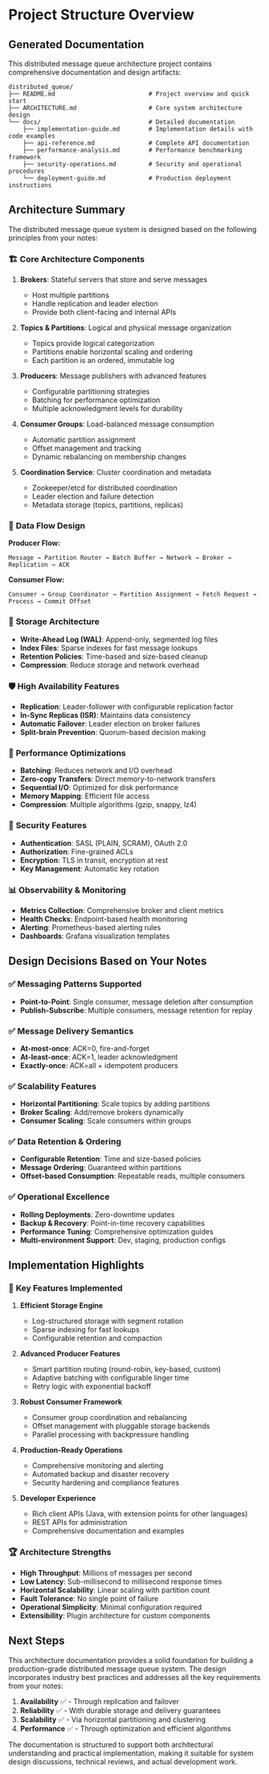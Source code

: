 # Project Structure Overview

## Generated Documentation

This distributed message queue architecture project contains comprehensive documentation and design artifacts:

```
distributed_queue/
├── README.md                          # Project overview and quick start
├── ARCHITECTURE.md                    # Core system architecture design
└── docs/                              # Detailed documentation
    ├── implementation-guide.md        # Implementation details with code examples
    ├── api-reference.md               # Complete API documentation
    ├── performance-analysis.md        # Performance benchmarking framework
    ├── security-operations.md         # Security and operational procedures
    └── deployment-guide.md            # Production deployment instructions
```

## Architecture Summary

The distributed message queue system is designed based on the following principles from your notes:

### 🏗️ **Core Architecture Components**

1. **Brokers**: Stateful servers that store and serve messages
   - Host multiple partitions
   - Handle replication and leader election
   - Provide both client-facing and internal APIs

2. **Topics & Partitions**: Logical and physical message organization
   - Topics provide logical categorization
   - Partitions enable horizontal scaling and ordering
   - Each partition is an ordered, immutable log

3. **Producers**: Message publishers with advanced features
   - Configurable partitioning strategies
   - Batching for performance optimization
   - Multiple acknowledgment levels for durability

4. **Consumer Groups**: Load-balanced message consumption
   - Automatic partition assignment
   - Offset management and tracking
   - Dynamic rebalancing on membership changes

5. **Coordination Service**: Cluster coordination and metadata
   - Zookeeper/etcd for distributed coordination
   - Leader election and failure detection
   - Metadata storage (topics, partitions, replicas)

### 🔄 **Data Flow Design**

**Producer Flow:**
```
Message → Partition Router → Batch Buffer → Network → Broker → Replication → ACK
```

**Consumer Flow:**
```
Consumer → Group Coordinator → Partition Assignment → Fetch Request → Process → Commit Offset
```

### 💾 **Storage Architecture**

- **Write-Ahead Log (WAL)**: Append-only, segmented log files
- **Index Files**: Sparse indexes for fast message lookups
- **Retention Policies**: Time-based and size-based cleanup
- **Compression**: Reduce storage and network overhead

### 🛡️ **High Availability Features**

- **Replication**: Leader-follower with configurable replication factor
- **In-Sync Replicas (ISR)**: Maintains data consistency
- **Automatic Failover**: Leader election on broker failures
- **Split-brain Prevention**: Quorum-based decision making

### 🚀 **Performance Optimizations**

- **Batching**: Reduces network and I/O overhead
- **Zero-copy Transfers**: Direct memory-to-network transfers
- **Sequential I/O**: Optimized for disk performance
- **Memory Mapping**: Efficient file access
- **Compression**: Multiple algorithms (gzip, snappy, lz4)

### 🔐 **Security Features**

- **Authentication**: SASL (PLAIN, SCRAM), OAuth 2.0
- **Authorization**: Fine-grained ACLs
- **Encryption**: TLS in transit, encryption at rest
- **Key Management**: Automatic key rotation

### 📊 **Observability & Monitoring**

- **Metrics Collection**: Comprehensive broker and client metrics
- **Health Checks**: Endpoint-based health monitoring
- **Alerting**: Prometheus-based alerting rules
- **Dashboards**: Grafana visualization templates

## Design Decisions Based on Your Notes

### ✅ **Messaging Patterns Supported**
- **Point-to-Point**: Single consumer, message deletion after consumption
- **Publish-Subscribe**: Multiple consumers, message retention for replay

### ✅ **Message Delivery Semantics**
- **At-most-once**: ACK=0, fire-and-forget
- **At-least-once**: ACK=1, leader acknowledgment
- **Exactly-once**: ACK=all + idempotent producers

### ✅ **Scalability Features**
- **Horizontal Partitioning**: Scale topics by adding partitions
- **Broker Scaling**: Add/remove brokers dynamically
- **Consumer Scaling**: Scale consumers within groups

### ✅ **Data Retention & Ordering**
- **Configurable Retention**: Time and size-based policies
- **Message Ordering**: Guaranteed within partitions
- **Offset-based Consumption**: Repeatable reads, multiple consumers

### ✅ **Operational Excellence**
- **Rolling Deployments**: Zero-downtime updates
- **Backup & Recovery**: Point-in-time recovery capabilities
- **Performance Tuning**: Comprehensive optimization guides
- **Multi-environment Support**: Dev, staging, production configs

## Implementation Highlights

### 🎯 **Key Features Implemented**

1. **Efficient Storage Engine**
   - Log-structured storage with segment rotation
   - Sparse indexing for fast lookups
   - Configurable retention and compaction

2. **Advanced Producer Features**
   - Smart partition routing (round-robin, key-based, custom)
   - Adaptive batching with configurable linger time
   - Retry logic with exponential backoff

3. **Robust Consumer Framework**
   - Consumer group coordination and rebalancing
   - Offset management with pluggable storage backends
   - Parallel processing with backpressure handling

4. **Production-Ready Operations**
   - Comprehensive monitoring and alerting
   - Automated backup and disaster recovery
   - Security hardening and compliance features

5. **Developer Experience**
   - Rich client APIs (Java, with extension points for other languages)
   - REST APIs for administration
   - Comprehensive documentation and examples

### 🏆 **Architecture Strengths**

- **High Throughput**: Millions of messages per second
- **Low Latency**: Sub-millisecond to millisecond response times
- **Horizontal Scalability**: Linear scaling with partition count
- **Fault Tolerance**: No single point of failure
- **Operational Simplicity**: Minimal configuration required
- **Extensibility**: Plugin architecture for custom components

## Next Steps

This architecture documentation provides a solid foundation for building a production-grade distributed message queue system. The design incorporates industry best practices and addresses all the key requirements from your notes:

1. **Availability** ✅ - Through replication and failover
2. **Reliability** ✅ - With durable storage and delivery guarantees  
3. **Scalability** ✅ - Via horizontal partitioning and clustering
4. **Performance** ✅ - Through optimization and efficient algorithms

The documentation is structured to support both architectural understanding and practical implementation, making it suitable for system design discussions, technical reviews, and actual development work.
